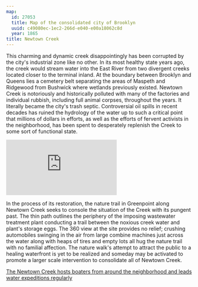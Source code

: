 ```yaml
---
map:
  id: 27053
  title: Map of the consolidated city of Brooklyn
  uuid: c49080ec-1ec2-266d-e040-e00a18062c8d
  year: 1865
title: Newtown Creek
---
```

This charming and dynamic creek disappointingly has been corrupted by the city's industrial zone like no other. In its most healthy state years ago, the creek would stream water into the East River from two divergent creeks located closer to the terminal inland. At the boundary between Brooklyn and Queens lies a cemetery belt separating the areas of Maspeth and Ridgewood from Bushwick where wetlands previously existed. Newtown Creek is notoriously and historically polluted with many of the factories and individual rubbish, including full animal corpses, throughout the years. It literally became the city's trash septic. Controversial oil spills in recent decades has ruined the hydrology of the water up to such a critical point that millions of dollars in efforts, as well as the efforts of fervent activists in the neighborhood, has been spent to desperately replenish the Creek to some sort of functional state.   

![](https://images.nypl.org/index.php?id=734421F&t=w)

In the process of its restoration, the nature trail in Greenpoint along Newtown Creek seeks to console the situation of the Creek with its pungent past. The thin path outlines the periphery of the imposing wastewater treatment plant conducting a trail between the noxious creek water and plant's storage eggs. The 360 view at the site provides no relief; crushing automobiles swinging in the air from large combine machines just across the water along with heaps of tires and empty lots all hug the nature trail with no familial affection. The nature walk's attempt to attract the public to a healing waterfront is yet to be realized and someday may be activated to promote a larger scale intervention to consolidate all of Newtown Creek. 


[The Newtown Creek hosts boaters from around the neighborhood and leads water expeditions regularly](http://northbrooklynboatclub.org/about/)
